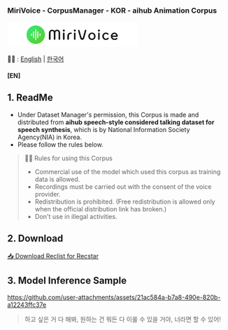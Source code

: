 ### MiriVoice - CorpusManager - KOR - aihub Animation Corpus
<img src="..\..\..\Misc\title.png" height="57"/>

📜🧐 :
[English](README.md) | [한국어](README-ko.md)
#### [EN]

## 1. ReadMe
- Under Dataset Manager's permission, this Corpus is made and distributed from **aihub speech-style considered talking dataset for speech synthesis**, which is by National Information Society Agency(NIA) in Korea.
- Please follow the rules below.

> 👨‍⚖️ Rules for using this Corpus
> - Commercial use of the model which used this corpus as training data is allowed.
> - Recordings must be carried out with the consent of the voice provider.
> - Redistribution is prohibited. (Free redistribution is allowed only when the official distribution link has broken.)
> - Don't use in illegal activities.

## 2. Download
[📥 Download Reclist for Recstar](https://github.com/EX3exp/MiriVoiceSupport-CorpusManager/releases/latest/download/KOR-AA_reclist_for_recstar.zip)

## 3. Model Inference Sample



https://github.com/user-attachments/assets/21ac584a-b7a8-490e-820b-a12243ffc37e



> 하고 싶은 거 다 해봐, 원하는 건 뭐든 다 이룰 수 있을 거야, 너라면 할 수 있어!

